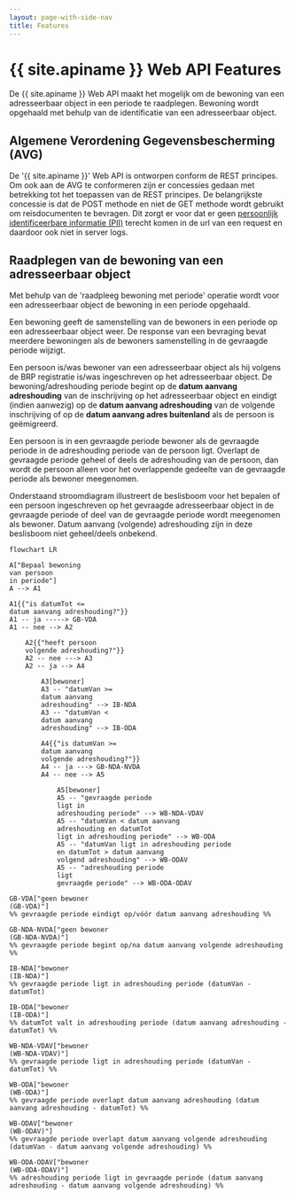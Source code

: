 ```yaml
---
layout: page-with-side-nav
title: Features
---
```


# {{ site.apiname }} Web API Features

De {{ site.apiname }} Web API maakt het mogelijk om de bewoning van een adresseerbaar object in een periode te raadplegen. Bewoning wordt opgehaald met behulp van de identificatie van een adresseerbaar object.

## Algemene Verordening Gegevensbescherming (AVG)

De '{{ site.apiname }}' Web API is ontworpen conform de REST principes. Om ook aan de AVG te conformeren zijn er concessies gedaan met betrekking tot het toepassen van de REST principes. De belangrijkste concessie is dat de POST methode en niet de GET methode wordt gebruikt om reisdocumenten te bevragen. Dit zorgt er voor dat er geen [persoonlijk identificeerbare informatie (PII)](https://piwikpro.nl/blog/pii-niet-pii-en-persoonsgegevens/) terecht komen in de url van een request en daardoor ook niet in server logs.

## Raadplegen van de bewoning van een adresseerbaar object

Met behulp van de 'raadpleeg bewoning met periode' operatie wordt voor een adresseerbaar object de bewoning in een periode opgehaald.

Een bewoning geeft de samenstelling van de bewoners in een periode op een adresseerbaar object weer. De response van een bevraging bevat meerdere bewoningen als de bewoners samenstelling in de gevraagde periode wijzigt.

Een persoon is/was bewoner van een adresseerbaar object als hij volgens de BRP registratie is/was ingeschreven op het adresseerbaar object. De bewoning/adreshouding periode begint op de **datum aanvang adreshouding** van de inschrijving op het adresseerbaar object en eindigt (indien aanwezig) op de **datum aanvang adreshouding** van de volgende inschrijving of op de **datum aanvang adres buitenland** als de persoon is geëmigreerd.

Een persoon is in een gevraagde periode bewoner als de gevraagde periode in de adreshouding periode van de persoon ligt. Overlapt de gevraagde periode geheel of deels de adreshouding van de persoon, dan wordt de persoon alleen voor het overlappende gedeelte van de gevraagde periode als bewoner meegenomen.

Onderstaand stroomdiagram illustreert de beslisboom voor het bepalen of een persoon ingeschreven op het gevraagde adresseerbaar object in de gevraagde periode of deel van de gevraagde periode wordt meegenomen als bewoner. Datum aanvang (volgende) adreshouding zijn in deze beslisboom niet geheel/deels onbekend.

```mermaid
flowchart LR

A["Bepaal bewoning
van persoon
in periode"]
A --> A1

A1{{"is datumTot <=
datum aanvang adreshouding?"}}
A1 -- ja -----> GB-VDA
A1 -- nee --> A2

    A2{{"heeft persoon
    volgende adreshouding?"}}
    A2 -- nee ---> A3
    A2 -- ja --> A4

        A3[bewoner]
        A3 -- "datumVan >=
        datum aanvang
        adreshouding" --> IB-NDA
        A3 -- "datumVan <
        datum aanvang
        adreshouding" --> IB-ODA

        A4{{"is datumVan >=
        datum aanvang
        volgende adreshouding?"}}
        A4 -- ja ---> GB-NDA-NVDA
        A4 -- nee --> A5

            A5[bewoner]
            A5 -- "gevraagde periode
            ligt in
            adreshouding periode" --> WB-NDA-VDAV
            A5 -- "datumVan < datum aanvang
            adreshouding en datumTot
            ligt in adreshouding periode" --> WB-ODA
            A5 -- "datumVan ligt in adreshouding periode
            en datumTot > datum aanvang
            volgend adreshouding" --> WB-ODAV
            A5 -- "adreshouding periode
            ligt
            gevraagde periode" --> WB-ODA-ODAV

GB-VDA["geen bewoner
(GB-VDA)"]
%% gevraagde periode eindigt op/vóór datum aanvang adreshouding %%

GB-NDA-NVDA["geen bewoner
(GB-NDA-NVDA)"]
%% gevraagde periode begint op/na datum aanvang volgende adreshouding %%

IB-NDA["bewoner
(IB-NDA)"]
%% gevraagde periode ligt in adreshouding periode (datumVan - datumTot)

IB-ODA["bewoner
(IB-ODA)"]
%% datumTot valt in adreshouding periode (datum aanvang adreshouding - datumTot) %%

WB-NDA-VDAV["bewoner
(WB-NDA-VDAV)"]
%% gevraagde periode ligt in adreshouding periode (datumVan - datumTot) %%

WB-ODA["bewoner
(WB-ODA)"]
%% gevraagde periode overlapt datum aanvang adreshouding (datum aanvang adreshouding - datumTot) %%

WB-ODAV["bewoner
(WB-ODAV)"]
%% gevraagde periode overlapt datum aanvang volgende adreshouding (datumVan - datum aanvang volgende adreshouding) %%

WB-ODA-ODAV["bewoner
(WB-ODA-ODAV)"]
%% adreshouding periode ligt in gevraagde periode (datum aanvang adreshouding - datum aanvang volgende adreshouding) %%
```
